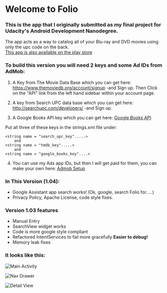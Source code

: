 # Welcome to Folio

### This is the app that I originally submitted as my final project for Udacity's Android Development Nanodegree.
The app acts as a way to catalog all of your Blu-ray and DVD movies using only the upc code on the back.  
[ This app is also available on the play store ](https://play.google.com/store/apps/details?id=com.enrandomlabs.jasensanders.v1.folio)

### To build this version you will need 2 keys and some Ad IDs from AdMob:

1. A Key from The Movie Data Base which you can get here:
	https://www.themoviedb.org/account/signup  -and Sign up.
	Then Click on the "API" link from the left hand sidebar within your account page.
2. A key from Search UPC data base which you can get here:
	http://searchupc.com/developers/ -and Sign up.
	
3. A Google Books API key which you can get here: [Google Books API](https://developers.google.com/books/docs/v1/getting_started)

Put all three of these keys in the strings.xml file under:

	<string name = "search_upc_key".....>
	    and
	<string name = "tmdb_key".....>
	    and
	<string name = "google_books_key"....>

4. You can use my Ads app IDs, but then I will get paid for them, you can make your own here:
[Admob Setup](https://www.google.com/admob/)


### In This Version (1.04):
* Google Assistant app search works! (Ok, google, search Folio for.....)
* Privacy Policy, Apache License, code style fixes.

### Version 1.03 features
* Manual Entry
* SearchView widget works
* Code is more google style compliant
* Refactored IntentServices to fail more gracefully **Easier to debug!**
* Memory leak fixes

### It looks like this:

![Main Activity](https://lh3.googleusercontent.com/X2Uwc1FFSY27w1HgAt6KGkFgvPCuc7ucByYGay7fAEz73BTPBZZ641dWAi4ZDw02FA4=h900-rw "Main Activity")

![Nav Drawer](https://lh3.googleusercontent.com/Yfbv_hSf2NfWSE8WNZJVz7qyylIyVqboDnTE_35HX64QIpcf49sXvVGFYgIq9SbvkBQ=h900-rw "Nav Drawer")

![Detail View](https://lh3.googleusercontent.com/o7ZIcxXjgAnMnKZFZliKLeIq-Xi9YH1HFXg0tMzbSBEgWaKFKMTrx2nniMN5aQy0dB8=h900-rw "Detail View")

